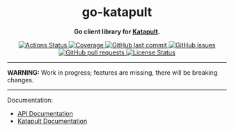 <h1 align="center">
  go-katapult
</h1>

<p align="center">
  <strong>
    Go client library for <a href="https://katapult.io">Katapult</a>.
  </strong>
</h4>

<p align="center">
  <a href="https://github.com/krystal/go-katapult/actions">
    <img src="https://img.shields.io/github/workflow/status/krystal/go-katapult/CI.svg?logo=github" alt="Actions Status">
  </a>
  <a href="https://codeclimate.com/github/krystal/go-katapult">
    <img src="https://img.shields.io/codeclimate/coverage/krystal/go-katapult.svg?logo=code%20climate" alt="Coverage">
  </a>
  <a href="https://github.com/krystal/go-katapult/commits/main">
    <img src="https://img.shields.io/github/last-commit/krystal/go-katapult.svg?style=flat&logo=github&logoColor=white"
alt="GitHub last commit">
  </a>
  <a href="https://github.com/krystal/go-katapult/issues">
    <img src="https://img.shields.io/github/issues-raw/krystal/go-katapult.svg?style=flat&logo=github&logoColor=white"
alt="GitHub issues">
  </a>
  <a href="https://github.com/krystal/go-katapult/pulls">
    <img src="https://img.shields.io/github/issues-pr-raw/krystal/go-katapult.svg?style=flat&logo=github&logoColor=white" alt="GitHub pull requests">
  </a>
  <a href="https://github.com/krystal/go-katapult/blob/main/LICENSE">
    <img src="https://img.shields.io/github/license/krystal/go-katapult.svg?style=flat" alt="License Status">
  </a>
</p>

---

**WARNING:** Work in progress; features are missing, there will be breaking
changes.

---

Documentation:

- [API Documentation](https://developers.katapult.io/api/docs/latest/)
- [Katapult Documentation](https://docs.katapult.io/)
